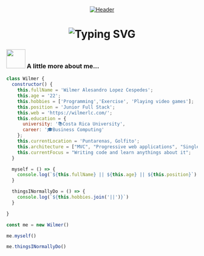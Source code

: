 <div align="center" style="border-radius:50%">
  <a href="https://wilmerlc.com/" target="_blank">
    <img src="https://res.cloudinary.com/wils09/image/upload/v1681429600/GitHub/readme_header_pnshmx.png" alt="Header" />
  </a>
</div>

<h1 align="center"> 
  <img src="https://readme-typing-svg.demolab.com?font=Fira+Code&size=30&duration=4000&pause=1000&color=2BBC8A&background=1FAEA800&center=true&vCenter=true&width=500&height=80&lines=Hello%2C+there!;This+is+Wilmer+L%C3%B3pez...;Junior+Full+Stack+Developer;Nice+to+meet+you!" alt="Typing SVG" />
</h1>

### <img src="https://media.giphy.com/media/VgCDAzcKvsR6OM0uWg/giphy.gif" width="50">  A little more about me...
```javascript
class Wilmer {
  constructor() {
    this.fullName = 'Wilmer Alesandro Lopez Cespedes';
    this.age = '22';
    this.hobbies = ['Programming','Exercise', 'Playing video games'];
    this.position = 'Junior Full Stack';
    this.web = 'https://wilmerlc.com/';
    this.education = {
      university: '📚Costa Rica University',
      career: '🎓Business Computing'
    };
    this.currentLocation = 'Puntarenas, Golfito';
    this.architecture = ["MVC", "Progressive web applications", "Single page applications"];
  	this.currentFocus = "Writing code and learn anythings about it";
  }

  myself = () => {
    console.log(`${this.fullName} || ${this.age} || ${this.position}`);
  }

  thingsINormallyDo = () => {
    console.log(`${this.hobbies.join('||')}`)
  }

}

const me = new Wilmer()

me.myself()

me.thingsINormallyDo()
```

